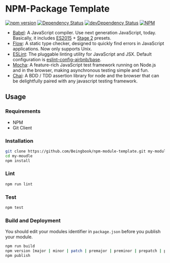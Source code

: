 # NPM-Package Template
[![npm version](https://badge.fury.io/js/npm-module-template.svg?flat-square)](https://badge.fury.io/js/npm-module-template)
[![Dependency Status](https://david-dm.org/beingbook/npm-module-template.svg?style=flat-square)](https://david-dm.org/beingbook/npm-module-template)
[![devDependency Status](https://david-dm.org/beingbook/npm-module-template/dev-status.svg)](https://david-dm.org/beingbook/npm-module-template#info=devDependencies)
[![NPM](https://nodei.co/npm/npm-module-template.png)](https://nodei.co/npm/npm-module-template/)

* [Babel](http://babeljs.io/): A JavaScript compiler. Use next generation JavaScript, today. Basically, it includes [ES2015](http://babeljs.io/docs/plugins/preset-es2015/) + [Stage 2](http://babeljs.io/docs/plugins/preset-stage-2/) presets.
* [Flow](http://flowtype.org/): A static type checker, designed to quickly find errors in JavaScript applications. Now only supports Unix.
* [ESLint](http://eslint.org/): The pluggable linting utility for JavaScript and JSX. Default configuration is [eslint-config-airbnb/base](https://www.npmjs.com/package/eslint-config-airbnb#eslint-config-airbnbbase).
* [Mocha](http://mochajs.org/): A feature-rich JavaScript test framework running on Node.js and in the browser, making asynchronous testing simple and fun.
* [Chai](http://chaijs.com/): A BDD / TDD assertion library for node and the browser that can be delightfully paired with any javascript testing framework.

## Usage

### Requirements
* NPM
* Git Client

### Installation

```sh
git clone https://github.com/Beingbook/npm-module-template.git my-module
cd my-moudle
npm install
```

### Lint

```sh
npm run lint
```

### Test

```sh
npm test
```

### Build and Deployment

You should edit your modules identifier in `package.json` before you publish your module.

```sh
npm run build
npm version [major | minor | patch | premajor | preminor | prepatch | prerelease | from-git]
npm publish
```
